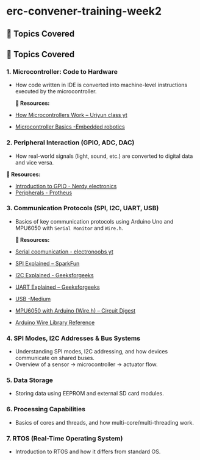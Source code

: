 # erc-convener-training-week2

## 🧠 Topics Covered

## 📘 Topics Covered

### 1. Microcontroller: Code to Hardware
- How code written in IDE is converted into machine-level instructions executed by the microcontroller.

  **🔗 Resources:**
- [How Microcontrollers Work – Uriyun class yt](https://youtu.be/uz0jTNSQ37Y?si=sfvAK83XwU3lCFGU)
- [Microcontroller Basics -Embedded robotics](https://www.embedded-robotics.com/microcontroller-basics/)

### 2. Peripheral Interaction (GPIO, ADC, DAC)
- How real-world signals (light, sound, etc.) are converted to digital data and vice versa.

**🔗 Resources:**
- [Introduction to GPIO - Nerdy electronics](https://nerdyelectronics.com/introduction-to-gpio/)
- [Peripherals - Protheus](https://www.labcenter.com/blog/sim-microcontroller-peripherals/)

### 3. Communication Protocols (SPI, I2C, UART, USB)
- Basics of key communication protocols using Arduino Uno and MPU6050 with `Serial Monitor` and `Wire.h`.

  **🔗 Resources:**
- [Serial coomunication - electronoobs yt](https://youtu.be/IyGwvGzrqp8?si=Vi9zwD4XeH57FRZj)
- [SPI Explained – SparkFun](https://learn.sparkfun.com/tutorials/serial-peripheral-interface-spi/all)
- [I2C Explained - Geeksforgeeks](https://www.geeksforgeeks.org/i2c-communication-protocol/)
- [UART Explained – Geeksforgeeks](https://www.geeksforgeeks.org/universal-asynchronous-receiver-transmitter-uart-protocol/)
- [USB -Medium](https://medium.com/@manuel.bl/usb-for-microcontrollers-part-1-basic-usb-concepts-519a33372cc9)
- [MPU6050 with Arduino (Wire.h) – Circuit Digest](https://circuitdigest.com/microcontroller-projects/interfacing-mpu6050-module-with-arduino)
- [Arduino Wire Library Reference](https://docs.arduino.cc/language-reference/en/functions/communication/wire/)


### 4. SPI Modes, I2C Addresses & Bus Systems
- Understanding SPI modes, I2C addressing, and how devices communicate on shared buses.
- Overview of a sensor → microcontroller → actuator flow.

### 5. Data Storage
- Storing data using EEPROM and external SD card modules.

### 6. Processing Capabilities
- Basics of cores and threads, and how multi-core/multi-threading work.

### 7. RTOS (Real-Time Operating System)
- Introduction to RTOS and how it differs from standard OS.


